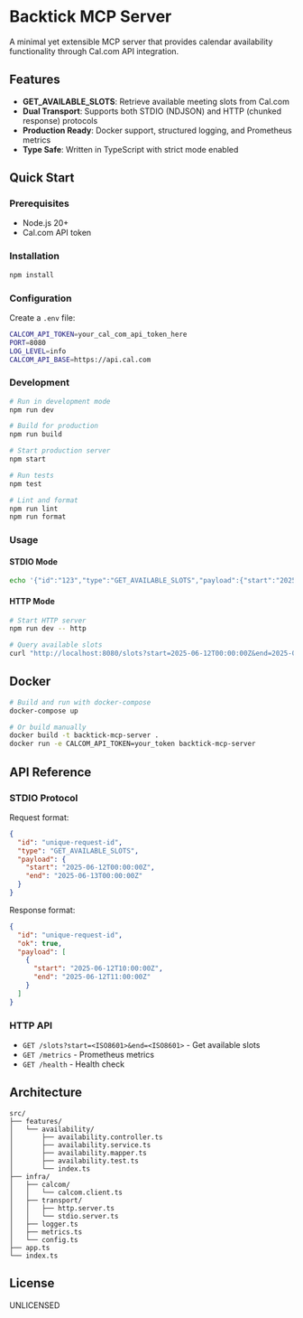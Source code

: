 # Backtick MCP Server

A minimal yet extensible MCP server that provides calendar availability functionality through Cal.com API integration.

## Features

- **GET_AVAILABLE_SLOTS**: Retrieve available meeting slots from Cal.com
- **Dual Transport**: Supports both STDIO (NDJSON) and HTTP (chunked response) protocols
- **Production Ready**: Docker support, structured logging, and Prometheus metrics
- **Type Safe**: Written in TypeScript with strict mode enabled

## Quick Start

### Prerequisites

- Node.js 20+
- Cal.com API token

### Installation

```bash
npm install
```

### Configuration

Create a `.env` file:

```bash
CALCOM_API_TOKEN=your_cal_com_api_token_here
PORT=8080
LOG_LEVEL=info
CALCOM_API_BASE=https://api.cal.com
```

### Development

```bash
# Run in development mode
npm run dev

# Build for production
npm run build

# Start production server
npm start

# Run tests
npm test

# Lint and format
npm run lint
npm run format
```

### Usage

#### STDIO Mode

```bash
echo '{"id":"123","type":"GET_AVAILABLE_SLOTS","payload":{"start":"2025-06-12T00:00:00Z","end":"2025-06-13T00:00:00Z"}}' | npm run dev -- stdio
```

#### HTTP Mode

```bash
# Start HTTP server
npm run dev -- http

# Query available slots
curl "http://localhost:8080/slots?start=2025-06-12T00:00:00Z&end=2025-06-13T00:00:00Z"
```

## Docker

```bash
# Build and run with docker-compose
docker-compose up

# Or build manually
docker build -t backtick-mcp-server .
docker run -e CALCOM_API_TOKEN=your_token backtick-mcp-server
```

## API Reference

### STDIO Protocol

Request format:
```json
{
  "id": "unique-request-id",
  "type": "GET_AVAILABLE_SLOTS",
  "payload": {
    "start": "2025-06-12T00:00:00Z",
    "end": "2025-06-13T00:00:00Z"
  }
}
```

Response format:
```json
{
  "id": "unique-request-id",
  "ok": true,
  "payload": [
    {
      "start": "2025-06-12T10:00:00Z",
      "end": "2025-06-12T11:00:00Z"
    }
  ]
}
```

### HTTP API

- `GET /slots?start=<ISO8601>&end=<ISO8601>` - Get available slots
- `GET /metrics` - Prometheus metrics
- `GET /health` - Health check

## Architecture

```
src/
├── features/
│   └── availability/
│       ├── availability.controller.ts
│       ├── availability.service.ts
│       ├── availability.mapper.ts
│       ├── availability.test.ts
│       └── index.ts
├── infra/
│   ├── calcom/
│   │   └── calcom.client.ts
│   ├── transport/
│   │   ├── http.server.ts
│   │   └── stdio.server.ts
│   ├── logger.ts
│   ├── metrics.ts
│   └── config.ts
├── app.ts
└── index.ts
```

## License

UNLICENSED
